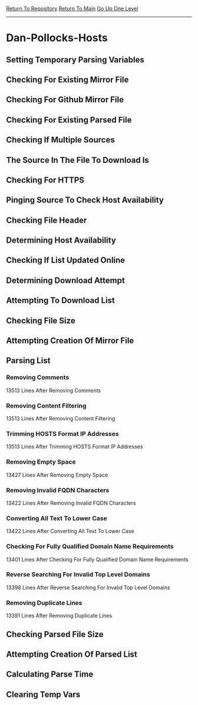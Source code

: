 [Return To Repository](https://github.com/deathbybandaid/piholeparser/)
[Return To Main](https://github.com/deathbybandaid/piholeparser/blob/dev-nomerge/RecentRunLogs/Mainlog.md)
[Go Up One Level](https://github.com/deathbybandaid/piholeparser/blob/dev-nomerge/RecentRunLogs/TopLevelScripts/30-Processing-Blacklists.md)
____________________________________
# Dan-Pollocks-Hosts
## Setting Temporary Parsing Variables
## Checking For Existing Mirror File
## Checking For Github Mirror File
## Checking For Existing Parsed File
## Checking If Multiple Sources
## The Source In The File To Download Is
## Checking For HTTPS
## Pinging Source To Check Host Availability
## Checking File Header
## Determining Host Availability
## Checking If List Updated Online
## Determining Download Attempt
## Attempting To Download List
## Checking File Size
## Attempting Creation Of Mirror File
## Parsing List
### Removing Comments
13513 Lines After Removing Comments
### Removing Content Filtering
13513 Lines After Removing Content Filtering
### Trimming HOSTS Format IP Addresses
13513 Lines After Trimming HOSTS Format IP Addresses
### Removing Empty Space
13427 Lines After Removing Empty Space
### Removing Invalid FQDN Characters
13422 Lines After Removing Invalid FQDN Characters
### Converting All Text To Lower Case
13422 Lines After Converting All Text To Lower Case
### Checking For Fully Qualified Domain Name Requirements
13401 Lines After Checking For Fully Qualified Domain Name Requirements
### Reverse Searching For Invalid Top Level Domains
13398 Lines After Reverse Searching For Invalid Top Level Domains
### Removing Duplicate Lines
13391 Lines After Removing Duplicate Lines
## Checking Parsed File Size
## Attempting Creation Of Parsed List
## Calculating Parse Time
## Clearing Temp Vars
